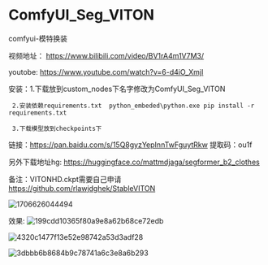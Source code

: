 # ComfyUI_Seg_VITON
comfyui-模特换装

视频地址： https://www.bilibili.com/video/BV1rA4m1V7M3/

youtobe: https://www.youtube.com/watch?v=6-d4iO_XmjI

安装：1.下载放到custom_nodes下名字修改为ComfyUI_Seg_VITON

     2.安装依赖requirements.txt  python_embeded\python.exe pip install -r requirements.txt
     
     3.下载模型放到checkpoints下
     
链接：https://pan.baidu.com/s/15Q8gyzYepInnTwFguytRkw 
提取码：ou1f

另外下载地址hg: https://huggingface.co/mattmdjaga/segformer_b2_clothes

备注：VITONHD.ckpt需要自己申请 https://github.com/rlawjdghek/StableVITON 

![1706626044494](https://github.com/StartHua/ComfyUI_Seg_VITON/assets/22284244/b358abd7-deae-4166-b179-f1b94dc9aeb4)

效果:
![199cdd10365f80a9e8a62b68ce72edb](https://github.com/StartHua/ComfyUI_Seg_VITON/assets/22284244/0c084624-9974-48eb-993d-29d7de31c452)


![4320c1477f13e52e98742a53d3adf28](https://github.com/StartHua/ComfyUI_Seg_VITON/assets/22284244/45c2c6e7-2a6e-43a1-b03f-219355176e13)


![3dbbb6b8684b9c78741a6c3e8a6b293](https://github.com/StartHua/ComfyUI_Seg_VITON/assets/22284244/8f3bebd4-7608-4fb9-bd4d-72ab19679851)
